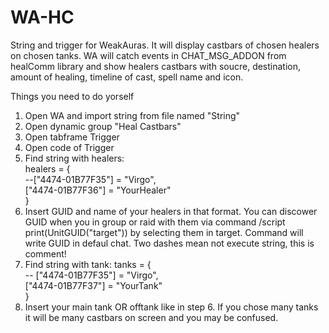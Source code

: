 # WA-HC
String and trigger for WeakAuras.
It will display castbars of chosen healers on chosen tanks.
WA will catch events in CHAT_MSG_ADDON from healComm library and show healers castbars with soucre, destination, amount of healing, timeline of cast, spell name and icon.

Things you need to do yorself
1. Open WA and import string from file named "String"
2. Open dynamic group "Heal Castbars"
3. Open tabframe Trigger
4. Open code of Trigger
5. Find string with healers:
    <div>healers = {</div>
        <div>--["4474-01B77F35"] = "Virgo",</div>
        <div>["4474-01B77F36"] = "YourHealer"</div>
    }
6. Insert GUID and name of your healers in that format. 
You can discower GUID when you in group or raid with them via command /script print(UnitGUID("target")) by selecting them in target. 
Command will write  GUID in defaul chat.
Two dashes mean not execute string, this is comment!
7. Find string with tank:
    tanks = {</div>
        <div>-- ["4474-01B77F35"] = "Virgo",</div>
        <div>["4474-01B77F37"] = "YourTank"</div>
    } 
 8. Insert your main tank OR offtank like in step 6. 
 If you chose many tanks it will be many castbars on screen and you may be confused.
